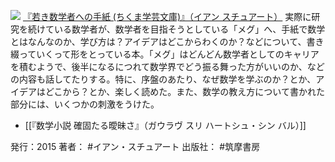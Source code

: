 
[![](https://images-fe.ssl-images-amazon.com/images/I/5143RAeHgrL._SL160_.jpg)](http://www.amazon.co.jp/exec/obidos/ASIN/4480096736/choiyaki81-22/ref=nosim)
[『若き数学者への手紙 (ちくま学芸文庫)』（イアン スチュアート）](http://www.amazon.co.jp/exec/obidos/ASIN/4480096736/choiyaki81-22/ref=nosim)
実際に研究を続けている数学者が、数学者を目指そうとしている「メグ」へ、手紙で数学とはなんなのか、学び方は？アイデアはどこからわくのか？などについて、書き綴っていくって形をとっている本。「メグ」はどんどん数学者としてのキャリアを積むようで、後半になるにつれて数学界でどう振る舞った方がいいのか、などの内容も話してたりする。特に、序盤のあたり、なぜ数学を学ぶのか？とか、アイデアはどこから？とか、楽しく読めた。また、数学の教え方について書かれた部分には、いくつかの刺激をうけた。

- [[『数学小説 確固たる曖昧さ』（ガウラヴ スリ ハートシュ・シン バル）]]

発行：2015
著者： #イアン・スチュアート 
出版社： #筑摩書房